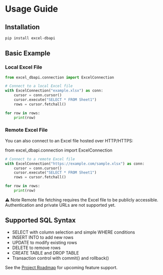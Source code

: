 # Usage Guide

## Installation

```bash
pip install excel-dbapi
```

## Basic Example

### Local Excel File

```python
from excel_dbapi.connection import ExcelConnection

# Connect to a local Excel file
with ExcelConnection("example.xlsx") as conn:
    cursor = conn.cursor()
    cursor.execute("SELECT * FROM Sheet1")
    rows = cursor.fetchall()

for row in rows:
    print(row)
```

### Remote Excel File
You can also connect to an Excel file hosted over HTTP/HTTPS:

from excel_dbapi.connection import ExcelConnection

```python
# Connect to a remote Excel file
with ExcelConnection("https://example.com/sample.xlsx") as conn:
    cursor = conn.cursor()
    cursor.execute("SELECT * FROM Sheet1")
    rows = cursor.fetchall()

for row in rows:
    print(row)
```

⚠️ Note
Remote file fetching requires the Excel file to be publicly accessible.
Authentication and private URLs are not supported yet.

## Supported SQL Syntax

- SELECT with column selection and simple WHERE conditions
- INSERT INTO to add new rows
- UPDATE to modify existing rows
- DELETE to remove rows
- CREATE TABLE and DROP TABLE
- Transaction control with commit() and rollback()

See the [Project Roadmap](ROADMAP.md) for upcoming feature support.
